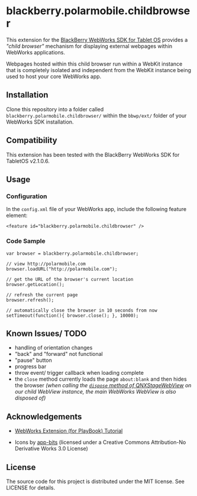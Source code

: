 # blackberry.polarmobile.childbrowser

This extension for the [BlackBerry WebWorks SDK for Tablet OS](http://us.blackberry.com/developers/tablet/webworks.jsp) provides a _"child browser"_ mechanism for displaying external webpages within WebWorks applications.

Webpages hosted within this child browser run within a WebKit instance that is completely isolated and independent from the WebKit instance being used to host your core WebWorks app.

## Installation

Clone this repository into a folder called `blackberry.polarmobile.childbrowser/` within the `bbwp/ext/` folder of your WebWorks SDK installation.

## Compatibility

This extension has been tested with the BlackBerry WebWorks SDK for TabletOS v2.1.0.6.

## Usage

### Configuration

In the `config.xml` file of your WebWorks app, include the following feature element:

    <feature id="blackberry.polarmobile.childbrowser" />

### Code Sample

    var browser = blackberry.polarmobile.childbrowser;

    // view http://polarmobile.com
    browser.loadURL("http://polarmobile.com");

    // get the URL of the browser's current location
    browser.getLocation();

    // refresh the current page
    browser.refresh();

    // automatically close the browser in 10 seconds from now
    setTimeout(function(){ browser.close(); }, 10000);

## Known Issues/ TODO

- handling of orientation changes
- "back" and "forward" not functional
- "pause" button
- progress bar
- throw event/ trigger callback when loading complete
- the `close` method currently loads the page `about:blank` and then hides the browser _(when calling the [`dispose` method of QNXStageWebView](http://www.blackberry.com/developers/docs/airapi/1.0.0/qnx/media/QNXStageWebView.html) on our child WebView instance, the main WebWorks WebView is also disposed of)_

## Acknowledgements

- [WebWorks Extension (for PlayBook) Tutorial](http://supportforums.blackberry.com/t5/Web-and-WebWorks-Development/Tutorial-for-Writing-WebWorks-Extension-for-PlayBook/ta-p/1172483)

- Icons by [app-bits](http://www.app-bits.com/free-icons/) (licensed under a Creative Commons Attribution-No Derivative Works 3.0 License)

## License

The source code for this project is distributed under the MIT license. See LICENSE for details.

